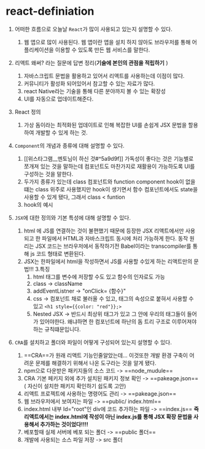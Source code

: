 # react-definiation

1.  어떠한 흐름으로 오늘날 `React`가 많이 사용되고 있는지 설명할 수 있다.
	1. 웹 앱으로 많이 사용된다. 웹 앱이란 앱을 설치 하지 않아도 브라우저를 통해 어플리케이션을 이용할 수 있도록 만든 웹 서비스를 말한다.


2. 리액트 왜써? 라는 질문에 답변 정리(**기술에 본인의 관점을 적립하기** )
	1. 자바스크립트 문법을 활용하고 있어서 리액트를 사용하는데 이점이 많다.
	2. 커뮤니티가 활성화 되어있어서 참고할 수 있는 자료가 많다.
	3. react Native라는 기술을 통해 다른 분야까지 볼 수 있는 확장성
	4. UI를 자동으로 업데이트해준다.


3.  React 정의
	1. 가상 돔이라는 최적화된 업데이트로 인해  복잡한 UI를 손쉽게 JSX 문법을 할용하여 개발할 수 있게 하는 것.

4.  `Component`의 개념과 종류에 대해 설명할 수 있다.
	1. [[위스타그램__멘토님이 하신 것#^5a9d9f]] 가독성이 좋다는 것은 기능별로 쪼개져 있는 것을 말하는데 컴포넌트도 마찬가지로 재활용이 가능하도록 UI를 구성하는 것을 말한다. 
	2. 두가지 종류가 있는데 class 컴포넌트와 function component hook이 없을떄는 class 위주로 사용했지만 hook이 생기면서 함수 컴포넌트에서도 state을 사용할 수 있게 됐다, 그래서 class < funtion
	3. hook의 예시 

5.  `JSX`에 대한 정의와 기본 특성에 대해 설명할 수 있다.
	1. html 에 JS를 연결하는 것이 불편했기 때문에 등장한 JSX 리액트에서만 사용되고 한 파일에서 HTML과 자바스크립트 동시에 처리 가능하게 한다. 동작 원리는 JSX 코드는 브라우저에서 동작하기전 Babel이라는 transcompiler를 통해 js 코드 형태로 변환된다.  
	2. JSX는 한파일에서 html을 작성하면서 JS를 사용할 수있게 하는 리액트만의 문법!!!
	3.특징
		1. html 태그를 변수에 저장할 수도 있고 함수의 인자로도 가능
		2. class -> className
		3. addEventListner -> "onClick= {함수}"
		4. css -> 컴포넌트 채로 불러올 수 있고, 태그의 속성으로 붙혀서 사용할 수 있고 
			`<h1 style={{color: "red"}};>`
		5. Nested JSX -> 반드시 최상위 태그가 있고 그 안에 우리의 태그들이 들어가 있어야한다. 왜냐하면 한 컴포넌트에 하난의 돔 트리 구조로 이루어져야하는 규칙떄문입니다.


6.  `CRA`를 설치하고 폴더와 파일이 어떻게 구성되어 있는지 설명할 수 있다.
	1. ==CRA==가 원래 리액트 기능인줄알았는데... 이것또한 개발 환경 구축이 어려운 문제를 해결하기 위해서 나온 도구라는 것을 알게 됐다. 
	2. npm으로 다운받은 패키지들의 소스 코드 -> ==node_mudule== 
	3. CRA 기본 페키지 외에 추가 설치된 패키지 정보 확인 -> ==pakeage.json==( 자신이 설치한 패키지 확인하기 쉽도록 고안)
	4. 리액트 프로젝트에 사용하는 명령어도 관리 -> ==pakeage.json==
	5. 웹 브라우저에서 보여지는 파일 -> ==public/ index.html==
	6. index.html 내부 Id="root"인 div에 코드 추가하는 파일 -> ==index.js==  **즉 리액트에서는 index.html에 작성이 아닌 index.js를 통해 JSX 확장 문법을 사용해서 추가하는 것이었다!!!!**
	7. 베포할때 실제 서버에 베포 되는 폴더 -> ==public 폴더==
	8. 개발에 사용되는 소스 파일 저장 -> src 폴더



